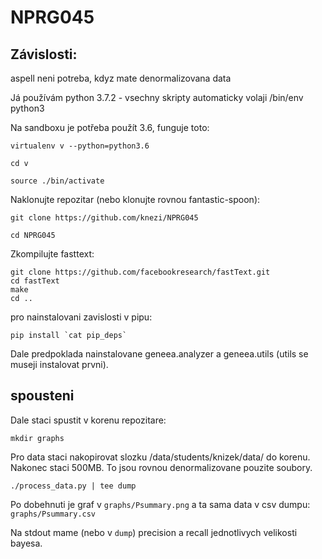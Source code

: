 # NPRG045

## Závislosti:

aspell neni potreba, kdyz mate denormalizovana data

Já používám python 3.7.2 - vsechny skripty automaticky volaji /bin/env python3

Na sandboxu je potřeba použít 3.6, funguje toto:

`virtualenv v --python=python3.6`

`cd v`

`source ./bin/activate`

Naklonujte repozitar (nebo klonujte rovnou fantastic-spoon):

`git clone https://github.com/knezi/NPRG045`

`cd NPRG045`

Zkompilujte fasttext:

```
git clone https://github.com/facebookresearch/fastText.git
cd fastText
make
cd ..
```

pro nainstalovani zavislosti v pipu:

```
pip install `cat pip_deps`
```

Dale predpoklada nainstalovane geneea.analyzer a geneea.utils (utils se museji instalovat prvni).


## spousteni

Dale staci spustit v korenu repozitare:

`mkdir graphs`


Pro data staci nakopirovat slozku /data/students/knizek/data/ do korenu. Nakonec staci 500MB. To jsou rovnou denormalizovane pouzite soubory.

`./process_data.py | tee dump`

Po dobehnuti je graf v `graphs/Psummary.png` a ta sama data v csv dumpu:
`graphs/Psummary.csv`

Na stdout mame (nebo v `dump`) precision a recall jednotlivych velikosti bayesa.
